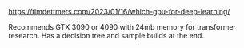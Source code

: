 https://timdettmers.com/2023/01/16/which-gpu-for-deep-learning/

Recommends GTX 3090 or 4090 with 24mb memory for transformer research. Has a decision tree and sample builds at the end.
